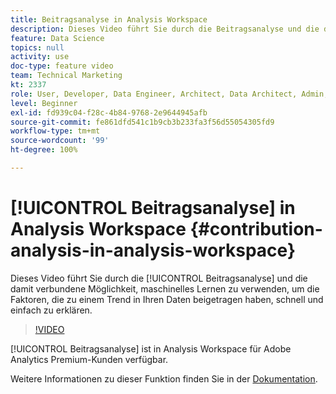 ```yaml
---
title: Beitragsanalyse in Analysis Workspace
description: Dieses Video führt Sie durch die Beitragsanalyse und die damit verbundene Möglichkeit, maschinelles Lernen zu verwenden, um die Faktoren, die zu einem Trend in Ihren Daten beigetragen haben, schnell und einfach zu erklären.
feature: Data Science
topics: null
activity: use
doc-type: feature video
team: Technical Marketing
kt: 2337
role: User, Developer, Data Engineer, Architect, Data Architect, Admin, Leader
level: Beginner
exl-id: fd939c04-f28c-4b84-9768-2e9644945afb
source-git-commit: fe861dfd541c1b9cb3b233fa3f56d55054305fd9
workflow-type: tm+mt
source-wordcount: '99'
ht-degree: 100%

---
```


# [!UICONTROL Beitragsanalyse] in Analysis Workspace {#contribution-analysis-in-analysis-workspace}

Dieses Video führt Sie durch die [!UICONTROL Beitragsanalyse] und die damit verbundene Möglichkeit, maschinelles Lernen zu verwenden, um die Faktoren, die zu einem Trend in Ihren Daten beigetragen haben, schnell und einfach zu erklären.

>[!VIDEO](https://video.tv.adobe.com/v/25443/?quality=12)

[!UICONTROL Beitragsanalyse] ist in Analysis Workspace für Adobe Analytics Premium-Kunden verfügbar.

Weitere Informationen zu dieser Funktion finden Sie in der [Dokumentation](https://experienceleague.adobe.com/docs/analytics/analyze/analysis-workspace/virtual-analyst/anomaly-detection/anomaly-detection.html?lang=de).
